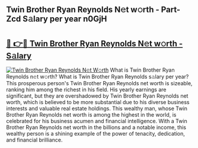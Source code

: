## Twin Brother Ryan Reynolds N𝚎t w𝚘rth - Part-Zcd S𝚊lary per year n0GjH

# <h2><a href="http://gc3yz0m.nevu.top/?p=Twin+Brother+Ryan+Reynolds">🔗 👉🔴 Twin Brother Ryan Reynolds N𝚎t w𝚘rth - S𝚊lary</a></h2>

[![Twin Brother Ryan Reynolds N𝚎t W𝚘rth](https://i.imgur.com/Oavwk0R.jpeg)](http://gc3yz0m.nevu.top/?p=Twin+Brother+Ryan+Reynolds)
What is Twin Brother Ryan Reynolds n𝚎t w𝚘rth? What is Twin Brother Ryan Reynolds s𝚊lary per year?
This prosperous person's Twin Brother Ryan Reynolds net worth is sizeable, ranking him among the richest in his field. His yearly earnings are significant, but they are overshadowed by Twin Brother Ryan Reynolds net worth, which is believed to be more substantial due to his diverse business interests and valuable real estate holdings. This wealthy man, whose Twin Brother Ryan Reynolds net worth is among the highest in the world, is celebrated for his business acumen and financial intelligence. With a Twin Brother Ryan Reynolds net worth in the billions and a notable income, this wealthy person is a shining example of the power of tenacity, dedication, and financial brilliance.
